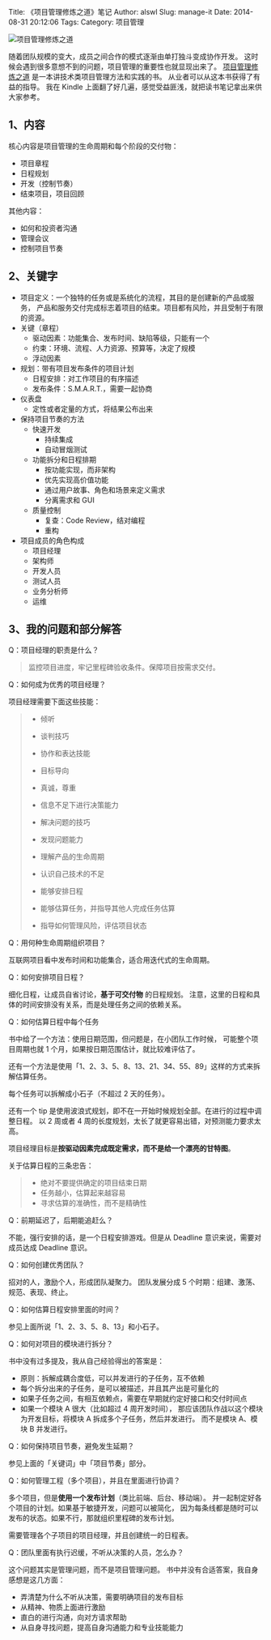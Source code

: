 Title: 《项目管理修炼之道》笔记
Author: alswl
Slug: manage-it
Date: 2014-08-31 20:12:06
Tags: 
Category: 项目管理

![项目管理修炼之道](http://img3.douban.com/lpic/s6089513.jpg)

随着团队规模的变大，成员之间合作的模式逐渐由单打独斗变成协作开发。
这时候会遇到很多意想不到的问题，项目管理的重要性也就显现出来了。
[项目管理修炼之道](http://book.douban.com/subject/4058336/)
是一本讲技术类项目管理方法和实践的书。
从业者可以从这本书获得了有益的指导。
我在 Kindle 上面翻了好几遍，感觉受益匪浅，就把读书笔记拿出来供大家参考。


## 1、内容

核心内容是项目管理的生命周期和每个阶段的交付物：

* 项目章程
* 日程规划
* 开发（控制节奏）
* 结束项目，项目回顾

其他内容：

* 如何和投资者沟通
* 管理会议
* 控制项目节奏

<!-- more -->


## 2、关键字

* 项目定义：一个独特的任务或是系统化的流程，其目的是创建新的产品或服务，
产品和服务交付完成标志着项目的结束。项目都有风险，并且受制于有限的资源。
* 关键（章程）
    * 驱动因素：功能集合、发布时间、缺陷等级，只能有一个
    * 约束：环境、流程、人力资源、预算等，决定了规模
    * 浮动因素
* 规划：带有项目发布条件的项目计划
    * 日程安排：对工作项目的有序描述
    * 发布条件：S.M.A.R.T.，需要一起协商
* 仪表盘
    * 定性或者定量的方式，将结果公布出来
* 保持项目节奏的方法
    * 快速开发
        * 持续集成
        * 自动冒烟测试
    * 功能拆分和日程排期
        * 按功能实现，而非架构
        * 优先实现高价值功能
        * 通过用户故事、角色和场景来定义需求
        * 分离需求和 GUI
    * 质量控制
        * 复查：Code Review，结对编程
        * 重构
* 项目成员的角色构成
    * 项目经理
    * 架构师
    * 开发人员
    * 测试人员
    * 业务分析师
    * 运维


## 3、我的问题和部分解答

Q：项目经理的职责是什么？

> 监控项目进度，牢记里程碑验收条件。保障项目按需求交付。


Q：如何成为优秀的项目经理？

项目经理需要下面这些技能：

> * 倾听
> * 谈判技巧
> * 协作和表达技能
> * 目标导向
> * 真诚，尊重
> * 信息不足下进行决策能力
> * 解决问题的技巧
> * 发现问题能力
>
> * 理解产品的生命周期
> * 认识自己技术的不足
> * 能够安排日程
> * 能够估算任务，并指导其他人完成任务估算
> * 指导如何管理风险，评估项目状态


Q：用何种生命周期组织项目？

互联网项目看中发布时间和功能集合，适合用迭代式的生命周期。


Q：如何安排项目日程？

细化日程，让成员自省讨论，**基于可交付物** 的日程规划。
注意，这里的日程和具体的时间安排没有关系，而是处理任务之间的依赖关系。


Q：如何估算日程中每个任务

书中给了一个方法：使用日期范围，但问题是，在小团队工作时候，
可能整个项目周期也就 1 个月，如果按日期范围估计，就比较难评估了。

还有一个方法是使用「1、2、3、5、8、13、21、34、55、89」这样的方式来拆解估算任务。

每个任务可以拆解成小石子（不超过 2 天的任务）。

还有一个 tip 是使用波浪式规划，即不在一开始时候规划全部。在进行的过程中调整日程。
以 2 周或者 4 周的长度规划，太长了就更容易出错，对预测能力要求太高。

项目经理目标是**按驱动因素完成既定需求，而不是给一个漂亮的甘特图**。

关于估算日程的三条忠告：

> * 绝对不要提供确定的项目结束日期
> * 任务越小，估算起来越容易
> * 寻求估算的准确性，而不是精确性

Q：前期延迟了，后期能追赶么？

不能，强行安排的话，是一个日程安排游戏。但是从 Deadline 意识来说，需要对成员达成 Deadline 意识。


Q：如何创建优秀团队？

招对的人，激励个人，形成团队凝聚力。
团队发展分成 5 个时期：组建、激荡、规范、表现、终止。


Q：如何估算日程安排里面的时间？

参见上面所说「1、2、3、5、8、13」和小石子。


Q：如何对项目的模块进行拆分？

书中没有过多提及，我从自己经验得出的答案是：

* 原则：拆解成耦合度低，可以并发进行的子任务，互不依赖
* 每个拆分出来的子任务，是可以被描述，并且其产出是可量化的
* 如果子任务之间，有相互依赖点，需要在早期就约定好接口和交付时间点
* 如果一个模块 A 很大（比如超过 4 周开发时间），
那应该团队作战以这个模块为开发目标，将模块 A 拆成多个子任务，然后并发进行。
而不是模块 A、模块 B 并发进行。


Q：如何保持项目节奏，避免发生延期？

参见上面的「关键词」中「项目节奏」部分。

Q：如何管理工程（多个项目），并且在里面进行协调？

多个项目，但是**使用一个发布计划**（类比前端、后台、移动端）。
并一起制定好各个项目的计划。如果基于敏捷开发，问题可以被简化，
因为每条线都是随时可以发布的状态。如果不行，那就组织里程碑的发布计划。

需要管理各个子项目的项目经理，并且创建统一的日程表。

Q：团队里面有执行迟缓，不听从决策的人员，怎么办？

这个问题其实是管理问题，而不是项目管理问题。
书中并没有合适答案，我自身感想是这几方面：

* 弄清楚为什么不听从决策，需要明确项目的发布目标
* 从精神、物质上面进行激励
* 直白的进行沟通，向对方请求帮助
* 从自身寻找问题，提高自身沟通能力和专业技能能力

